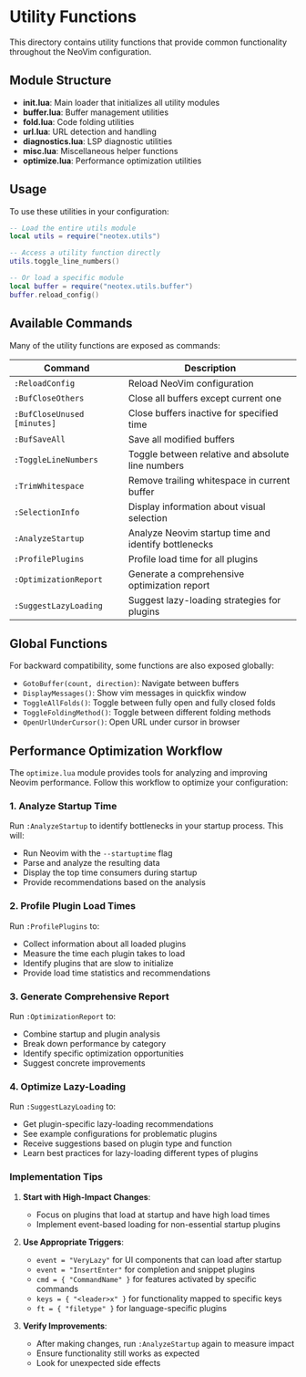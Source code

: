 # Utility Functions

This directory contains utility functions that provide common functionality throughout the NeoVim configuration.

## Module Structure

- **init.lua**: Main loader that initializes all utility modules
- **buffer.lua**: Buffer management utilities
- **fold.lua**: Code folding utilities
- **url.lua**: URL detection and handling
- **diagnostics.lua**: LSP diagnostic utilities
- **misc.lua**: Miscellaneous helper functions
- **optimize.lua**: Performance optimization utilities

## Usage

To use these utilities in your configuration:

```lua
-- Load the entire utils module
local utils = require("neotex.utils")

-- Access a utility function directly
utils.toggle_line_numbers()

-- Or load a specific module
local buffer = require("neotex.utils.buffer")
buffer.reload_config()
```

## Available Commands

Many of the utility functions are exposed as commands:

| Command | Description |
|---------|-------------|
| `:ReloadConfig` | Reload NeoVim configuration |
| `:BufCloseOthers` | Close all buffers except current one |
| `:BufCloseUnused [minutes]` | Close buffers inactive for specified time |
| `:BufSaveAll` | Save all modified buffers |
| `:ToggleLineNumbers` | Toggle between relative and absolute line numbers |
| `:TrimWhitespace` | Remove trailing whitespace in current buffer |
| `:SelectionInfo` | Display information about visual selection |
| `:AnalyzeStartup` | Analyze Neovim startup time and identify bottlenecks |
| `:ProfilePlugins` | Profile load time for all plugins |
| `:OptimizationReport` | Generate a comprehensive optimization report |
| `:SuggestLazyLoading` | Suggest lazy-loading strategies for plugins |

## Global Functions

For backward compatibility, some functions are also exposed globally:

- `GotoBuffer(count, direction)`: Navigate between buffers
- `DisplayMessages()`: Show vim messages in quickfix window 
- `ToggleAllFolds()`: Toggle between fully open and fully closed folds
- `ToggleFoldingMethod()`: Toggle between different folding methods
- `OpenUrlUnderCursor()`: Open URL under cursor in browser

## Performance Optimization Workflow

The `optimize.lua` module provides tools for analyzing and improving Neovim performance. Follow this workflow to optimize your configuration:

### 1. Analyze Startup Time

Run `:AnalyzeStartup` to identify bottlenecks in your startup process. This will:
- Run Neovim with the `--startuptime` flag
- Parse and analyze the resulting data
- Display the top time consumers during startup
- Provide recommendations based on the analysis

### 2. Profile Plugin Load Times

Run `:ProfilePlugins` to:
- Collect information about all loaded plugins
- Measure the time each plugin takes to load
- Identify plugins that are slow to initialize
- Provide load time statistics and recommendations

### 3. Generate Comprehensive Report

Run `:OptimizationReport` to:
- Combine startup and plugin analysis
- Break down performance by category
- Identify specific optimization opportunities
- Suggest concrete improvements

### 4. Optimize Lazy-Loading

Run `:SuggestLazyLoading` to:
- Get plugin-specific lazy-loading recommendations
- See example configurations for problematic plugins
- Receive suggestions based on plugin type and function
- Learn best practices for lazy-loading different types of plugins

### Implementation Tips

1. **Start with High-Impact Changes**:
   - Focus on plugins that load at startup and have high load times
   - Implement event-based loading for non-essential startup plugins

2. **Use Appropriate Triggers**:
   - `event = "VeryLazy"` for UI components that can load after startup
   - `event = "InsertEnter"` for completion and snippet plugins
   - `cmd = { "CommandName" }` for features activated by specific commands
   - `keys = { "<leader>x" }` for functionality mapped to specific keys
   - `ft = { "filetype" }` for language-specific plugins

3. **Verify Improvements**:
   - After making changes, run `:AnalyzeStartup` again to measure impact
   - Ensure functionality still works as expected
   - Look for unexpected side effects